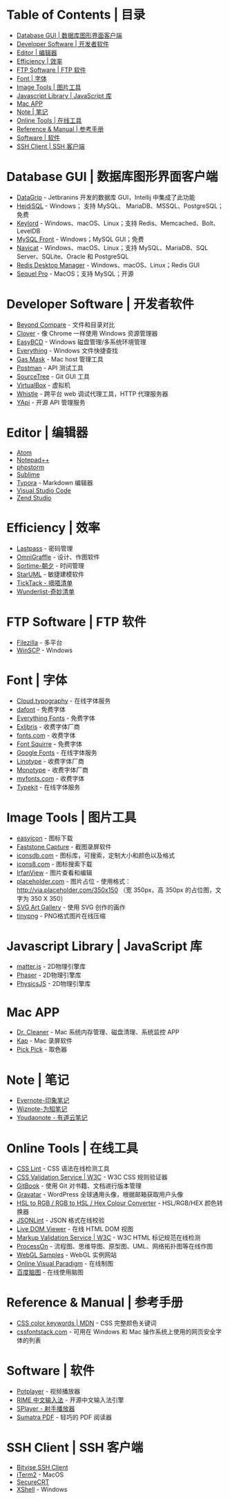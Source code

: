 Table of Contents | 目录
=================
   * [Database GUI | 数据库图形界面客户端](#database-gui--数据库图形界面客户端)
   * [Developer Software | 开发者软件](#developer-software--开发者软件)
   * [Editor | 编辑器](#editor--编辑器)
   * [Efficiency | 效率](#efficiency--效率)
   * [FTP Software | FTP 软件](#ftp-software--ftp-软件)
   * [Font | 字体](#font--字体)
   * [Image Tools | 图片工具](#image-tools--图片工具)
   * [Javascript Library | JavaScript 库](#javascript-library--javascript-库)
   * [Mac APP](#mac-app)
   * [Note | 笔记](#note--笔记)
   * [Online Tools | 在线工具](#online-tools--在线工具)
   * [Reference &amp; Manual | 参考手册](#reference--manual--参考手册)
   * [Software | 软件](#software--软件)
   * [SSH Client | SSH 客户端](#ssh-client--ssh-客户端)


# Database GUI | 数据库图形界面客户端
- [DataGrip](https://www.jetbrains.com/datagrip/) - Jetbranins 开发的数据库 GUI，Intellij 中集成了此功能
- [HeidiSQL](https://www.heidisql.com/) -  Windows； 支持 MySQL、 MariaDB、MSSQL、PostgreSQL；免费
- [Keylord](https://protonail.com/) -  Windows、macOS、Linux；支持 Redis、Memcached、Bolt、LevelDB
- [MySQL Front](http://www.mysqlfront.de/) - Windows；MySQL GUI；免费
- [Navicat](https://navicat.com) - Windows、macOS、Linux；支持 MySQL、MariaDB、SQL Server、SQLite、Oracle 和 PostgreSQL
- [Redis Desktop Manager](https://redisdesktop.com/) - Windows、macOS、Linux；Redis GUI
- [Sequel Pro](http://www.sequelpro.com/) - MacOS；支持 MySQL；开源


# Developer Software | 开发者软件
- [Beyond Compare](http://scootersoftware.com/) - 文件和目录对比
- [Clover](http://cn.ejie.me/) - 像 Chrome 一样使用 Windows 资源管理器
- [EasyBCD](http://neosmart.net/EasyBCD/) - Windows 磁盘管理/多系统环境管理
- [Everything](http://www.voidtools.com/) - Windows 文件快捷查找
- [Gas Mask](http://clockwise.ee/) - Mac host 管理工具
- [Postman](https://www.getpostman.com/) - API 测试工具
- [SourceTree](https://www.sourcetreeapp.com/) - Git GUI 工具
- [VirtualBox](https://www.virtualbox.org/) - 虚拟机
- [Whistle](http://wproxy.org/) - 跨平台 web 调试代理工具，HTTP 代理服务器
- [YApi](https://hellosean1025.github.io/yapi/) -  开源 API 管理服务


# Editor | 编辑器
- [Atom](https://atom.io/)
- [Notepad++](https://notepad-plus-plus.org/)
- [phpstorm](https://www.jetbrains.com/phpstorm/)
- [Sublime](https://www.sublimetext.com/)
- [Typora](https://typora.io/) - Markdown 编辑器
- [Visual Studio Code](https://code.visualstudio.com/)
- [Zend Studio](http://www.zend.com/en/products/studio)


# Efficiency | 效率
- [Lastpass](https://www.lastpass.com/) - 密码管理
- [OmniGraffle](https://www.omnigroup.com/omnigraffle) - 设计、作图软件
- [Sortime-朝夕](https://www.sortime.com/) - 时间管理
- [StarUML](http://staruml.io/) - 敏捷建模软件
- [TickTack - 嘀嗒清单](https://www.dida365.com)
- [Wunderlist-奇妙清单](https://www.wunderlist.com/)


# FTP Software | FTP 软件
- [Filezilla](https://filezilla-project.org/) - 多平台
- [WinSCP](https://winscp.net) - Windows


# Font | 字体
- [Cloud.typography](https://www.typography.com/cloud/welcome/) - 在线字体服务
- [dafont](https://www.dafont.com/) - 免费字体
- [Everything Fonts](https://everythingfonts.com/) - 免费字体
- [Exljbris](https://www.exljbris.com/) - 收费字体厂商
- [fonts.com](https://www.fonts.com/) - 收费字体
- [Font Squirre](https://www.fontsquirrel.com/) - 免费字体
- [Google Fonts](https://www.google.com/fonts) - 在线字体服务
- [Linotype](https://www.linotype.com/) - 收费字体厂商
- [Monotype](http://www.monotype.com/) - 收费字体厂商
- [myfonts.com](http://www.myfonts.com/) - 收费字体
- [Typekit](https://typekit.com/) - 在线字体服务


# Image Tools | 图片工具
- [easyicon](http://www.easyicon.net/) - 图标下载
- [Faststone Capture](http://faststone.org/) - 截图录屏软件
- [iconsdb.com](https://www.iconsdb.com/) - 图标库，可搜索，定制大小和颜色以及格式
- [icons8.com](https://icons8.com/) - 图标搜索下载
- [IrfanView](http://www.irfanview.com/) - 图片查看和编辑
- [placeholder.com](https://placeholder.com/) - 图片占位 - 使用格式：http://via.placeholder.com/350x150 （宽 350px，高 350px 的占位图，文字为 350 X 350）
- [SVG Art Gallery](http://www1.plurib.us/svg_gallery/) - 使用 SVG 创作的画作
- [tinypng](https://tinypng.com/) - PNG格式图片在线压缩


# Javascript Library | JavaScript 库
- [matter.js](http://brm.io/matter-js/) - 2D物理引擎库
- [Phaser](http://phaser.io/) - 2D物理引擎库
- [PhysicsJS](http://wellcaffeinated.net/PhysicsJS/) - 2D物理引擎库


# Mac APP
- [Dr. Cleaner](https://www.drcleaner.com/) - Mac 系统内存管理、磁盘清理、系统监控 APP
- [Kap](https://getkap.co/) - Mac 录屏软件
- [Pick Pick](https://meniny.cn/) - 取色器


# Note | 笔记
- [Evernote-印象笔记](https://www.yinxiang.com/)
- [Wiznote-为知笔记](http://www.wiz.cn/)
- [Youdaonote - 有道云笔记](http://note.youdao.com/)

# Online Tools | 在线工具

- [CSS Lint](http://csslint.net/) - CSS 语法在线检测工具
- [CSS Validation Service | W3C](http://jigsaw.w3.org/css-validator/) - W3C CSS 规则验证器
- [GitBook](https://www.gitbook.com/) - 使用 Git 对书籍、文档进行版本管理
- [Gravatar](https://en.gravatar.com/) - WordPress 全球通用头像，根据邮箱获取用户头像
- [HSL to RGB / RGB to HSL / Hex Colour Converter](http://serennu.com/colour/hsltorgb.php) - HSL/RGB/HEX 颜色转换器
- [JSONLint](https://jsonlint.com/) - JSON 格式在线校验
- [Live DOM Viewer](https://software.hixie.ch/utilities/js/live-dom-viewer/) - 在线 HTML DOM 视图
- [Markup Validation Service | W3C](https://validator.w3.org/) - W3C HTML 标记规范在线检测
- [ProcessOn](https://www.processon.com/) - 流程图、思维导图、原型图、UML、网络拓扑图等在线作图
- [WebGL Samples](http://webglsamples.org/) - WebGL 实例网站
- [Online Visual Paradigm](https://online.visual-paradigm.com) - 在线制图
- [百度脑图](https://naotu.baidu.com/) - 在线使用脑图

# Reference & Manual | 参考手册

- [CSS color keywords | MDN](https://developer.mozilla.org/en-US/docs/Web/CSS/color_value#Color_keywords) - CSS 完整颜色关键词
- [cssfontstack.com](https://www.cssfontstack.com/) - 可用在 Windows 和 Mac 操作系统上使用的网页安全字体的列表

# Software | 软件

- [Potplayer](http://potplayer.daum.net) - 视频播放器
- [RIME 中文输入法](https://rime.im/) - 开源中文输入法引擎
- [SPlayer - 射手播放器](https://splayer.org/)
- [Sumatra PDF](https://www.sumatrapdfreader.org/download-free-pdf-viewer.html) - 轻巧的 PDF 阅读器


# SSH Client | SSH 客户端
- [Bitvise SSH Client](https://www.bitvise.com)
- [iTerm2](https://iterm2.com/) - MacOS
- [SecureCRT](https://www.vandyke.com/products/securecrt/)
- [XShell](http://www.netsarang.com/products/xsh_overview.html) - Windows

